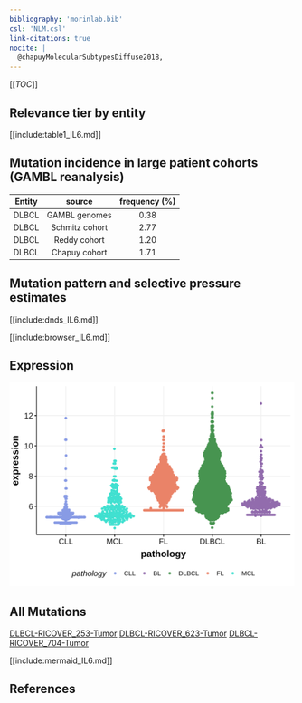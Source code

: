 ```yaml
---
bibliography: 'morinlab.bib'
csl: 'NLM.csl'
link-citations: true
nocite: |
  @chapuyMolecularSubtypesDiffuse2018, 
---
```

[[_TOC_]]


## Relevance tier by entity

[[include:table1_IL6.md]]

## Mutation incidence in large patient cohorts (GAMBL reanalysis)

|Entity|source        |frequency (%)|
|:------:|:--------------:|:-------------:|
|DLBCL |GAMBL genomes |0.38         |
|DLBCL |Schmitz cohort|2.77         |
|DLBCL |Reddy cohort  |1.20         |
|DLBCL |Chapuy cohort |1.71         |

## Mutation pattern and selective pressure estimates

[[include:dnds_IL6.md]]




[[include:browser_IL6.md]]

## Expression
![](images/gene_expression/IL6_by_pathology.svg)
<!-- ORIGIN: chapuyMolecularSubtypesDiffuse2018b -->
<!-- DLBCL: chapuyMolecularSubtypesDiffuse2018b -->

## All Mutations

[DLBCL-RICOVER_253-Tumor](https://bcgsc.ca/downloads/morinlab/GAMBL/Chapuy_2018/DLBCL-RICOVER_253-Tumor.html)
[DLBCL-RICOVER_623-Tumor](https://bcgsc.ca/downloads/morinlab/GAMBL/Chapuy_2018/DLBCL-RICOVER_623-Tumor.html)
[DLBCL-RICOVER_704-Tumor](https://bcgsc.ca/downloads/morinlab/GAMBL/Chapuy_2018/DLBCL-RICOVER_704-Tumor.html)

[[include:mermaid_IL6.md]]

## References


